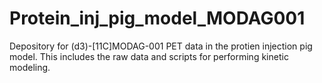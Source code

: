 # Protein_inj_pig_model_MODAG001
Depository for (d3)-[11C]MODAG-001 PET data in the protien injection pig model. 
This includes the raw data and scripts for performing kinetic modeling.
